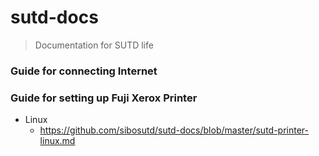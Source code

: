 # sutd-docs
> Documentation for SUTD life

### Guide for connecting Internet
### Guide for setting up Fuji Xerox Printer
+ Linux
	+ https://github.com/sibosutd/sutd-docs/blob/master/sutd-printer-linux.md


